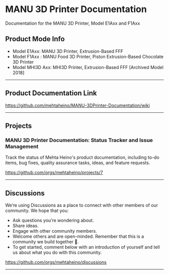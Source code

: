 # MANU 3D Printer Documentation
Documentation for the MANU 3D Printer, Model E1Axx and F1Axx

## Product Mode Info
- Model E1Axx: MANU 3D Printer, Extrusion-Based FFF
- Model F1Axx : MANU Food 3D Printer, Piston Extrusion-Based Chocolate 3D Printer
- Model MHI3D Axx: MHI3D Printer, Extrusion-Based FFF [Archived Model 2018]

---
## Product Documentation Link

https://github.com/mehtaheino/MANU-3DPrinter-Documentation/wiki

---
## Projects
### MANU 3D Printer Documentation: Status Tracker and Issue Management
Track the status of Mehta Heino's product documentation, including to-do items, bug fixes, quality assurance tasks, ideas, and feature requests.

https://github.com/orgs/mehtaheino/projects/7

---
## Discussions

We’re using Discussions as a place to connect with other members of our community. We hope that you:

- Ask questions you’re wondering about.
- Share ideas.
- Engage with other community members.
- Welcome others and are open-minded. Remember that this is a community we
build together 💪.
- To get started, comment below with an introduction of yourself and tell us about what you do with this community.

https://github.com/orgs/mehtaheino/discussions

---

